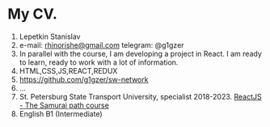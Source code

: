 # My CV.
1. Lepetkin Stanislav
2. e-mail: rhinorishe@gmail.com telegram: @g1gzer
3. In parallel with the course, I am developing a project in React. I am ready to learn, ready to work with a lot of information.
4. HTML,CSS,JS,REACT,REDUX
5. https://github.com/g1gzer/sw-network
6. ...
7. St. Petersburg State Transport University, specialist 2018-2023. [ReactJS - The Samurai path course](https://www.youtube.com/watch?v=gb7gMluAeao&list=PLcvhF2Wqh7DNVy1OCUpG3i5lyxyBWhGZ8&index=1)
8. English B1 (Intermediate)
